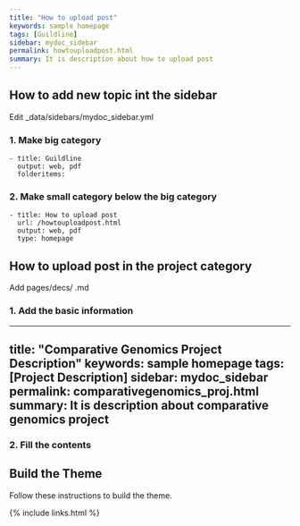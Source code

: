 ```yaml
---
title: "How to upload post"
keywords: sample homepage
tags: [Guildline]
sidebar: mydoc_sidebar
permalink: howtouploadpost.html
summary: It is description about how to upload post
---
```


## How to add new topic int the sidebar

Edit _data/sidebars/mydoc_sidebar.yml

### 1. Make big category
    - title: Guildline
      output: web, pdf
      folderitems:
    
### 2. Make small category below the big category
    - title: How to upload post
      url: /howtouploadpost.html
      output: web, pdf
      type: homepage

## How to upload post in the project category

Add pages/decs/ .md

### 1. Add the basic information
---
title: "Comparative Genomics Project Description"
keywords: sample homepage
tags: [Project Description]
sidebar: mydoc_sidebar
permalink: comparativegenomics_proj.html
summary: It is description about comparative genomics project
---

### 2. Fill the contents
## Build the Theme

Follow these instructions to build the theme.





{% include links.html %}

